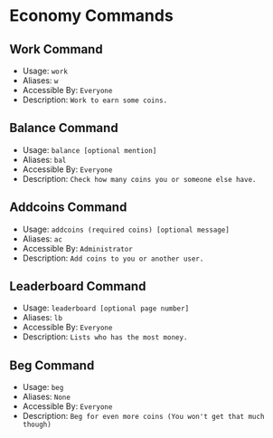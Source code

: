# Economy Commands

## Work Command
- Usage: `work`
- Aliases: `w`
- Accessible By: `Everyone`
- Description: `Work to earn some coins.`

## Balance Command
- Usage: `balance [optional mention]`
- Aliases: `bal`
- Accessible By: `Everyone`
- Description: `Check how many coins you or someone else have.`

## Addcoins Command
- Usage: `addcoins (required coins) [optional message]`
- Aliases: `ac`
- Accessible By: `Administrator`
- Description: `Add coins to you or another user.`

## Leaderboard Command
- Usage: `leaderboard [optional page number]`
- Aliases: `lb`
- Accessible By: `Everyone`
- Description: `Lists who has the most money.`

## Beg Command
- Usage: `beg`
- Aliases: `None`
- Accessible By: `Everyone`
- Description: `Beg for even more coins (You won't get that much though)`
